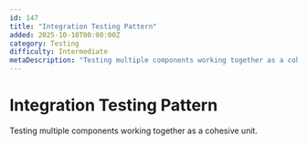 ```yaml
---
id: 147
title: "Integration Testing Pattern"
added: 2025-10-10T00:00:00Z
category: Testing
difficulty: Intermediate
metaDescription: "Testing multiple components working together as a cohesive unit."
---
```


# Integration Testing Pattern

Testing multiple components working together as a cohesive unit.
